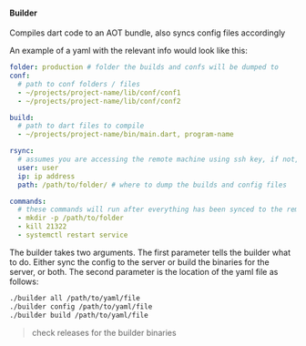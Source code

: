 #### Builder

Compiles dart code to an AOT bundle, also syncs config files accordingly

An example of a yaml with the relevant info would look like this:

```yaml
folder: production # folder the builds and confs will be dumped to
conf:
  # path to conf folders / files
  - ~/projects/project-name/lib/conf/conf1
  - ~/projects/project-name/lib/conf/conf2

build:
  # path to dart files to compile
  - ~/projects/project-name/bin/main.dart, program-name

rsync:
  # assumes you are accessing the remote machine using ssh key, if not, this will fail
  user: user
  ip: ip address
  path: /path/to/folder/ # where to dump the builds and config files

commands:
  # these commands will run after everything has been synced to the remote server
  - mkdir -p /path/to/folder
  - kill 21322
  - systemctl restart service
```

The builder takes two arguments. The first parameter tells the builder what to do. Either sync the config to the server or build the binaries for the server, or both. The second parameter is the location of the yaml file as follows:

```bash
./builder all /path/to/yaml/file
./builder config /path/to/yaml/file
./builder build /path/to/yaml/file
```

> check releases for the builder binaries